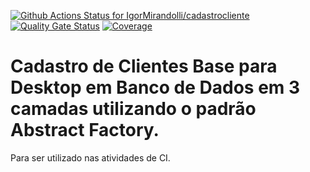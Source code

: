 [![Github Actions Status for IgorMirandolli/cadastrocliente](https://github.com/IgorMirandolli/A3-Gestao-Qualidade-Software/workflows/Integra%C3%A7%C3%A3o%20continua%20de%20Java%20com%20Maven/badge.svg)](https://github.com/IgorMirandolli/A3-Gestao-Qualidade-Software/actions) 
[![Quality Gate Status](https://sonarcloud.io/api/project_badges/measure?project=IgorMirandolli_A3-Gestao-Qualidade-Software&metric=alert_status)](https://sonarcloud.io/summary/new_code?id=IgorMirandolli_A3-Gestao-Qualidade-Software)
[![Coverage](https://sonarcloud.io/api/project_badges/measure?project=IgorMirandolli_A3-Gestao-Qualidade-Software&metric=coverage)](https://sonarcloud.io/component_measures?id=IgorMirandolli_A3-Gestao-Qualidade-Software_base&metric=coverage)

# Cadastro de Clientes Base para Desktop em Banco de Dados em 3 camadas utilizando o padrão Abstract Factory.

Para ser utilizado nas atividades de CI.

